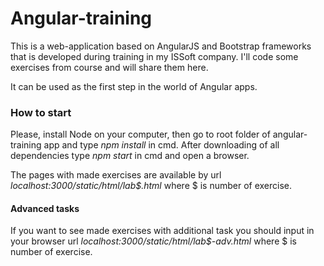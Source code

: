 # Angular-training 

This is a web-application based on AngularJS and Bootstrap frameworks that is developed during training
in my ISSoft company. I'll code some exercises from course and will share them here.

It can be used as the first step in the world of Angular apps.


### How to start

Please, install Node on your computer, then go to root folder of angular-training app and 
type _npm install_ in cmd. After downloading of all dependencies type _npm start_ in cmd and 
open a browser. 

The pages with made exercises are available by url *localhost:3000/static/html/lab$.html*
where $ is number of exercise.

#### Advanced tasks
If you want to see made exercises with additional task you should input in your browser
url *localhost:3000/static/html/lab$-adv.html* where $ is number of exercise.

